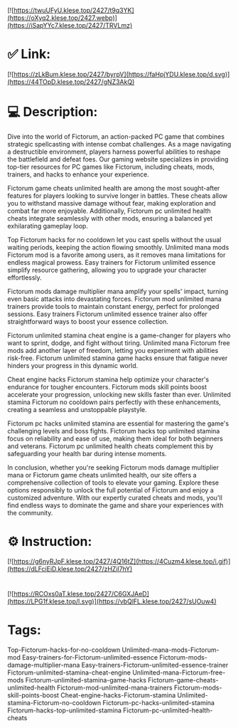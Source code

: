 [![https://twuUFyU.klese.top/2427/t9q3YK](https://oXyq2.klese.top/2427.webp)](https://iSapYYc7.klese.top/2427/TRVLmz)
# ✅ Link:
[![https://zLkBum.klese.top/2427/byrpV](https://faHpjYDU.klese.top/d.svg)](https://44TOpD.klese.top/2427/gNZ3AkQ)
# 💻 Description:
Dive into the world of Fictorum, an action-packed PC game that combines strategic spellcasting with intense combat challenges. As a mage navigating a destructible environment, players harness powerful abilities to reshape the battlefield and defeat foes. Our gaming website specializes in providing top-tier resources for PC games like Fictorum, including cheats, mods, trainers, and hacks to enhance your experience.



Fictorum game cheats unlimited health are among the most sought-after features for players looking to survive longer in battles. These cheats allow you to withstand massive damage without fear, making exploration and combat far more enjoyable. Additionally, Fictorum pc unlimited health cheats integrate seamlessly with other mods, ensuring a balanced yet exhilarating gameplay loop.



Top Fictorum hacks for no cooldown let you cast spells without the usual waiting periods, keeping the action flowing smoothly. Unlimited mana mods Fictorum mod is a favorite among users, as it removes mana limitations for endless magical prowess. Easy trainers for Fictorum unlimited essence simplify resource gathering, allowing you to upgrade your character effortlessly.



Fictorum mods damage multiplier mana amplify your spells' impact, turning even basic attacks into devastating forces. Fictorum mod unlimited mana trainers provide tools to maintain constant energy, perfect for prolonged sessions. Easy trainers Fictorum unlimited essence trainer also offer straightforward ways to boost your essence collection.



Fictorum unlimited stamina cheat engine is a game-changer for players who want to sprint, dodge, and fight without tiring. Unlimited mana Fictorum free mods add another layer of freedom, letting you experiment with abilities risk-free. Fictorum unlimited stamina game hacks ensure that fatigue never hinders your progress in this dynamic world.



Cheat engine hacks Fictorum stamina help optimize your character's endurance for tougher encounters. Fictorum mods skill points boost accelerate your progression, unlocking new skills faster than ever. Unlimited stamina Fictorum no cooldown pairs perfectly with these enhancements, creating a seamless and unstoppable playstyle.



Fictorum pc hacks unlimited stamina are essential for mastering the game's challenging levels and boss fights. Fictorum hacks top unlimited stamina focus on reliability and ease of use, making them ideal for both beginners and veterans. Fictorum pc unlimited health cheats complement this by safeguarding your health bar during intense moments.



In conclusion, whether you're seeking Fictorum mods damage multiplier mana or Fictorum game cheats unlimited health, our site offers a comprehensive collection of tools to elevate your gaming. Explore these options responsibly to unlock the full potential of Fictorum and enjoy a customized adventure. With our expertly curated cheats and mods, you'll find endless ways to dominate the game and share your experiences with the community.

# ⚙️ Instruction:
[![https://g6nyRJpF.klese.top/2427/4Q16tZ](https://4Cuzm4.klese.top/i.gif)](https://dLFciEiD.klese.top/2427/zHZil7hY)
#
[![https://RCOxs0aT.klese.top/2427/C6GXJAeD](https://LPG1f.klese.top/l.svg)](https://vbQlFL.klese.top/2427/sUOuw4)
# Tags:
Top-Fictorum-hacks-for-no-cooldown Unlimited-mana-mods-Fictorum-mod Easy-trainers-for-Fictorum-unlimited-essence Fictorum-mods-damage-multiplier-mana Easy-trainers-Fictorum-unlimited-essence-trainer Fictorum-unlimited-stamina-cheat-engine Unlimited-mana-Fictorum-free-mods Fictorum-unlimited-stamina-game-hacks Fictorum-game-cheats-unlimited-health Fictorum-mod-unlimited-mana-trainers Fictorum-mods-skill-points-boost Cheat-engine-hacks-Fictorum-stamina Unlimited-stamina-Fictorum-no-cooldown Fictorum-pc-hacks-unlimited-stamina Fictorum-hacks-top-unlimited-stamina Fictorum-pc-unlimited-health-cheats






